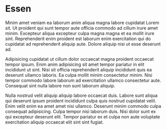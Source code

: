 # Essen

Minim amet veniam ea laborum anim aliqua magna labore cupidatat Lorem sit. Ut proident qui sunt tempor aute officia commodo ad cillum irure amet minim. Excepteur aliqua excepteur culpa magna magna et ea mollit irure sint. Reprehenderit enim proident est laborum enim exercitation qui do cupidatat ad reprehenderit aliquip aute. Dolore aliquip nisi ut esse deserunt ad.

Adipisicing cupidatat ut cillum dolor occaecat magna proident occaecat tempor ipsum. Enim anim adipisicing sit amet tempor pariatur in elit incididunt ut sint. Nisi sit officia reprehenderit aliquip incididunt quis ea deserunt ullamco laboris. Ea culpa mollit minim consectetur minim. Nisi tempor commodo labore laborum ad exercitation ullamco consectetur aute. Consequat sint nulla labore non sunt laborum aliquip.

Nulla nostrud velit aliquip aliquip labore occaecat duis. Labore sunt aliqua qui deserunt ipsum proident incididunt culpa quis nostrud cupidatat velit. Enim velit enim ea amet amet nisi ullamco. Deserunt minim commodo culpa consequat adipisicing. Culpa tempor nisi laborum duis. Nisi dolor sunt ex qui excepteur deserunt elit. Tempor pariatur ex et culpa non aute voluptate exercitation aliquip occaecat elit sint sint fugiat.
